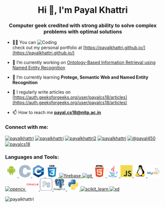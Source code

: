 <!-- [![MasterHead](banner.png)](https://payalkhattri.github.io) -->

<h1 align="center">Hi 👋, I'm Payal Khattri</h1>
<h3 align="center">Computer geek credited with strong ability to solve complex problems with optimal solutions</h3>

<img align="right" alt="Coding" width="400" src="https://cdn.dribbble.com/users/2646423/screenshots/5507196/computer.gif">

- 👨‍💻 You can check out my personal portfolio at [https://payalkhattri.github.io/](https://payalkhattri.github.io/)


- 🔭 I’m currently working on [Ontology-Based Information Retrieval using Named Entity Recognition](https://drive.google.com/drive/u/2/folders/1fKnBb2LEtxIxGpKCF9b-dcQtQkL1lF-3)

- 🌱 I’m currently learning **Protege, Semantic Web and Named Entity Recognition**


- 📝 I regularly write articles on [https://auth.geeksforgeeks.org/user/payalcs18/articles](https://auth.geeksforgeeks.org/user/payalcs18/articles)

- 📫 How to reach me **payal.cs18@nitp.ac.in**

<h3 align="left">Connect with me:</h3>
<p align="left">
<a href="https://linkedin.com/in/payalkhattri" target="blank"><img align="center" src="https://cdn.jsdelivr.net/npm/simple-icons@3.0.1/icons/linkedin.svg" alt="payalkhattri" height="30" width="40" /></a>
<a href="https://www.codechef.com/users/payalkhattri" target="blank"><img align="center" src="https://cdn.jsdelivr.net/npm/simple-icons@3.1.0/icons/codechef.svg" alt="payalkhattri" height="30" width="40" /></a>
<a href="https://www.hackerrank.com/payalkhattri2" target="blank"><img align="center" src="https://cdn.jsdelivr.net/npm/simple-icons@3.0.1/icons/hackerrank.svg" alt="payalkhattri2" height="30" width="40" /></a>
<a href="https://www.leetcode.com/payalkhattri" target="blank"><img align="center" src="https://cdn.jsdelivr.net/npm/simple-icons@3.0.1/icons/leetcode.svg" alt="payalkhattri" height="30" width="40" /></a>
<a href="https://www.hackerearth.com/@payal450" target="blank"><img align="center" src="https://cdn.jsdelivr.net/npm/simple-icons@3.0.1/icons/hackerearth.svg" alt="@payal450" height="30" width="40" /></a>
<a href="https://auth.geeksforgeeks.org/user/payalcs18" target="blank"><img align="center" src="https://cdn.jsdelivr.net/npm/simple-icons@3.0.1/icons/geeksforgeeks.svg" alt="payalcs18" height="30" width="40" /></a>
</p>

<h3 align="left">Languages and Tools:</h3>
<p align="left"> <a href="https://developer.android.com" target="_blank"> <img src="https://raw.githubusercontent.com/devicons/devicon/master/icons/android/android-original-wordmark.svg" alt="android" width="40" height="40"/> </a> <a href="https://www.cprogramming.com/" target="_blank"> <img src="https://raw.githubusercontent.com/devicons/devicon/master/icons/c/c-original.svg" alt="c" width="40" height="40"/> </a> <a href="https://www.w3schools.com/cpp/" target="_blank"> <img src="https://raw.githubusercontent.com/devicons/devicon/master/icons/cplusplus/cplusplus-original.svg" alt="cplusplus" width="40" height="40"/> </a> <a href="https://www.w3schools.com/css/" target="_blank"> <img src="https://raw.githubusercontent.com/devicons/devicon/master/icons/css3/css3-original-wordmark.svg" alt="css3" width="40" height="40"/> </a> <a href="https://firebase.google.com/" target="_blank"> <img src="https://www.vectorlogo.zone/logos/firebase/firebase-icon.svg" alt="firebase" width="40" height="40"/> </a> <a href="https://git-scm.com/" target="_blank"> <img src="https://www.vectorlogo.zone/logos/git-scm/git-scm-icon.svg" alt="git" width="40" height="40"/> </a> <a href="https://www.w3.org/html/" target="_blank"> <img src="https://raw.githubusercontent.com/devicons/devicon/master/icons/html5/html5-original-wordmark.svg" alt="html5" width="40" height="40"/> </a> <a href="https://www.java.com" target="_blank"> <img src="https://raw.githubusercontent.com/devicons/devicon/master/icons/java/java-original.svg" alt="java" width="40" height="40"/> </a> <a href="https://developer.mozilla.org/en-US/docs/Web/JavaScript" target="_blank"> <img src="https://raw.githubusercontent.com/devicons/devicon/master/icons/javascript/javascript-original.svg" alt="javascript" width="40" height="40"/> </a> <a href="https://www.linux.org/" target="_blank"> <img src="https://raw.githubusercontent.com/devicons/devicon/master/icons/linux/linux-original.svg" alt="linux" width="40" height="40"/> </a> <a href="https://www.mysql.com/" target="_blank"> <img src="https://raw.githubusercontent.com/devicons/devicon/master/icons/mysql/mysql-original-wordmark.svg" alt="mysql" width="40" height="40"/> </a> <a href="https://opencv.org/" target="_blank"> <img src="https://www.vectorlogo.zone/logos/opencv/opencv-icon.svg" alt="opencv" width="40" height="40"/> </a> <a href="https://www.oracle.com/" target="_blank"> <img src="https://raw.githubusercontent.com/devicons/devicon/master/icons/oracle/oracle-original.svg" alt="oracle" width="40" height="40"/> </a> <a href="https://www.photoshop.com/en" target="_blank"> <img src="https://raw.githubusercontent.com/devicons/devicon/master/icons/photoshop/photoshop-line.svg" alt="photoshop" width="40" height="40"/> </a> <a href="https://www.postgresql.org" target="_blank"> <img src="https://raw.githubusercontent.com/devicons/devicon/master/icons/postgresql/postgresql-original-wordmark.svg" alt="postgresql" width="40" height="40"/> </a> <a href="https://www.python.org" target="_blank"> <img src="https://raw.githubusercontent.com/devicons/devicon/master/icons/python/python-original.svg" alt="python" width="40" height="40"/> </a> <a href="https://scikit-learn.org/" target="_blank"> <img src="https://upload.wikimedia.org/wikipedia/commons/0/05/Scikit_learn_logo_small.svg" alt="scikit_learn" width="40" height="40"/> </a> <a href="https://www.adobe.com/products/xd.html" target="_blank"> <img src="https://cdn.worldvectorlogo.com/logos/adobe-xd.svg" alt="xd" width="40" height="40"/> </a> </p>

<p><img align="center" src="https://github-readme-stats.vercel.app/api/top-langs?username=payalkhattri&show_icons=true&locale=en&layout=compact" alt="payalkhattri" /></p>



